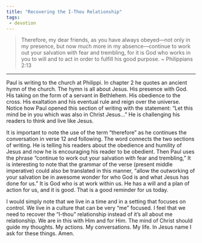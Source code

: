 ```yaml
---
title: "Recovering the I-Thou Relationship"
tags:
 - devotion
---
```

> Therefore, my dear friends, as you have always obeyed—not only in my presence, but now much more in my absence—continue to work out your salvation with fear and trembling, for it is God who works in you to will and to act in order to fulfill his good purpose.
~ Philippians 2:13

* * * 
Paul is writing to the church at Philippi. In chapter 2 he quotes an ancient hymn of the church. The hymn is all about Jesus. His presence with God. His taking on the form of a servant in Bethlehem. His obedience to the cross. His exaltation and his eventual rule and reign over the universe. Notice how Paul opened this section of writing with the statement: “Let this mind be in you which was also in Christ Jesus…” He is challenging his readers to think and live like Jesus.

It is important to note the use of the term “therefore” as he continues the conversation in verse 12 and following. The word connects the two sections of writing. He is telling his readers about the obedience and humility of Jesus and now he is encouraging his reader to be obedient. Then Paul uses the phrase “continue to work out your salvation with fear and trembling,” It is interesting to note that the grammar of the verse (present middle imperative) could also be translated in this manner, “allow the outworking of your salvation be in awesome wonder for who God is and what Jesus has done for us.” It is God who is at work within us. He has a will and a plan of action for us, and it is good. That is a good reminder for us today.

I would simply note that we live in a time and in a setting that focuses on control. We live in a culture that can be very “me” focused. I feel that we need to recover the “I-thou” relationship instead of it’s all about me relationship. We are in this with Him and for Him. The mind of Christ should guide my thoughts. My actions. My conversations. My life. In Jesus name I ask for these things. Amen.


